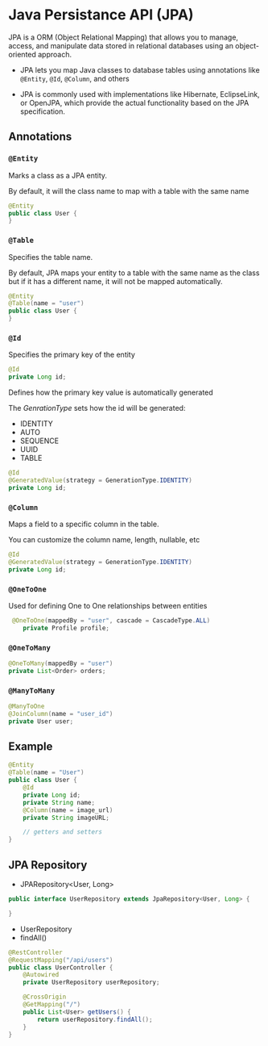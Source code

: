 # Java Persistance API (JPA)

JPA is a ORM (Object Relational Mapping) that allows you to manage, access, and manipulate data stored in relational databases using an object-oriented approach.

- JPA lets you map Java classes to database tables using annotations like `@Entity`, `@Id`, `@Column`, and others

- JPA is commonly used with implementations like Hibernate, EclipseLink, or OpenJPA, which provide the actual functionality based on the JPA specification.

## Annotations

### `@Entity`

Marks a class as a JPA entity.

By default, it will the class name to map with a table with the same name

```java
@Entity
public class User {
}
```

### `@Table`

Specifies the table name.

By default, JPA maps your entity to a table with the same name as the class but if it has a different name, it will not be mapped automatically.

```java
@Entity
@Table(name = "user")
public class User {
}
```

### `@Id`

Specifies the primary key of the entity

```java
@Id
private Long id;
```

Defines how the primary key value is automatically generated

The _GenrationType_ sets how the id will be generated:

- IDENTITY
- AUTO
- SEQUENCE
- UUID
- TABLE

```java
@Id
@GeneratedValue(strategy = GenerationType.IDENTITY)
private Long id;
```

### `@Column`

Maps a field to a specific column in the table.

You can customize the column name, length, nullable, etc

```java
@Id
@GeneratedValue(strategy = GenerationType.IDENTITY)
private Long id;
```

### `@OneToOne`

Used for defining One to One relationships between entities

```java
 @OneToOne(mappedBy = "user", cascade = CascadeType.ALL)
    private Profile profile;
```

### `@OneToMany`

```java
@OneToMany(mappedBy = "user")
private List<Order> orders;
```

### `@ManyToMany`

```java
@ManyToOne
@JoinColumn(name = "user_id")
private User user;
```

## Example

```java
@Entity
@Table(name = "User")
public class User {
    @Id
    private Long id;
    private String name;
    @Column(name = image_url)
    private String imageURL;

    // getters and setters
}
```

## JPA Repository

- JPARepository<User, Long>

```java
public interface UserRepository extends JpaRepository<User, Long> {

}
```

- UserRepository
- findAll()

```java
@RestController
@RequestMapping("/api/users")
public class UserController {
    @Autowired
    private UserRepository userRepository;

    @CrossOrigin
    @GetMapping("/")
    public List<User> getUsers() {
        return userRepository.findAll();
    }
}
```
